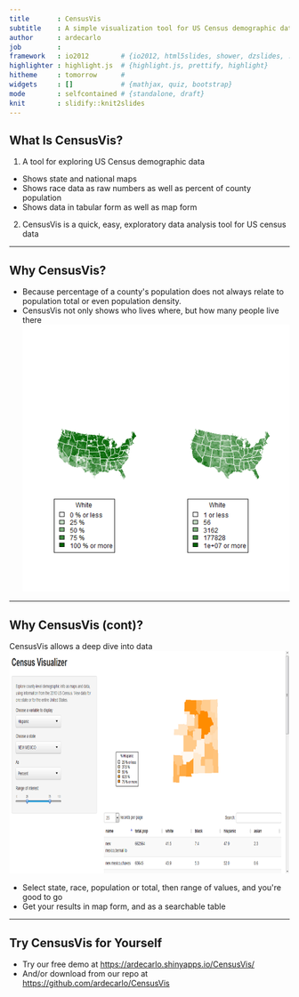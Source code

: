 ```yaml
---
title       : CensusVis
subtitle    : A simple visualization tool for US Census demographic data
author      : ardecarlo
job         : 
framework   : io2012        # {io2012, html5slides, shower, dzslides, ...}
highlighter : highlight.js  # {highlight.js, prettify, highlight}
hitheme     : tomorrow      # 
widgets     : []            # {mathjax, quiz, bootstrap}
mode        : selfcontained # {standalone, draft}
knit        : slidify::knit2slides
---
```


## What Is CensusVis?

1. A tool for exploring US Census demographic data
 - Shows state and national maps
 - Shows race data as raw numbers as well as percent of county population
 - Shows data in tabular form as well as map form
2. CensusVis is a quick, easy, exploratory data analysis tool for US census data

---

## Why CensusVis?
 - Because percentage of a county's population does not always relate to population total or even population density.
 - CensusVis not only shows who lives where, but how many people live there
![plot of chunk unnamed-chunk-1](assets/fig/unnamed-chunk-1.png) 

---

## Why CensusVis (cont)?
CensusVis allows a deep dive into data
<br><img src="assets/img/screencap.png" height=400></br>
 - Select state, race, population or total, then range of values, and you're good to go
 - Get your results in map form, and as a searchable table

---

## Try CensusVis for Yourself
 - Try our free demo at https://ardecarlo.shinyapps.io/CensusVis/
 - And/or download from our repo at https://github.com/ardecarlo/CensusVis



